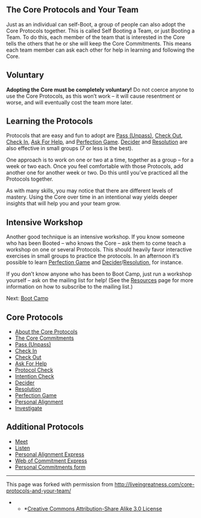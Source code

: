 ## The Core Protocols and Your Team

Just as an individual can self-Boot, a group of people can also adopt the Core Protocols together. This is called Self Booting a Team, or just Booting a Team. To do this, each member of the team that is interested in the Core tells the others that he or she will keep the Core Commitments. This means each team member can ask each other for help in learning and following the Core.

## Voluntary

**Adopting the Core must be completely voluntary!** Do not coerce anyone to use the Core Protocols, as this won’t work – it will cause resentment or worse, and will eventually cost the team more later.

## Learning the Protocols

Protocols that are easy and fun to adopt are [Pass (Unpass)](http://liveingreatness.com/core-protocols/pass-unpass/), [Check Out](http://liveingreatness.com/core-protocols/check-out/), [Check In](http://liveingreatness.com/core-protocols/check-in/), [Ask For Help](http://liveingreatness.com/core-protocols/ask-for-help/), and [Perfection Game](http://liveingreatness.com/core-protocols/perfection-game/). [Decider](http://liveingreatness.com/core-protocols/decider/) and [Resolution](http://liveingreatness.com/core-protocols/resolution/) are also effective in small groups (7 or less is the best).

One approach is to work on one or two at a time, together as a group – for a week or two each. Once you feel comfortable with those Protocols, add another one for another week or two. Do this until you’ve practiced all the Protocols together.

As with many skills, you may notice that there are different levels of mastery. Using the Core over time in an intentional way yields deeper insights that will help you and your team grow.

## Intensive Workshop

Another good technique is an intensive workshop. If you know someone who has been Booted – who knows the Core – ask them to come teach a workshop on one or several Protocols. This should heavily favor interactive exercises in small groups to practice the protocols. In an afternoon it’s possible to learn [Perfection Game](http://liveingreatness.com/core-protocols/perfection-game/) and [Decider](http://liveingreatness.com/core-protocols/decider/)/[Resolution](http://liveingreatness.com/core-protocols/resolution/), for instance.

If you don’t know anyone who has been to Boot Camp, just run a workshop yourself – ask on the mailing list for help! (See the [Resources](http://liveingreatness.com/resources/) page for more information on how to subscribe to the mailing list.)

Next: [Boot Camp](http://liveingreatness.com/boot-camp-immersive-training/)

## Core Protocols

<ul id="menu-the-core-protocols" class="menu">
<li id="menu-item-84" class="menu-item menu-item-type-post_type menu-item-object-page menu-item-84"><a href="http://liveingreatness.com/core-protocols/">About the Core Protocols</a></li>
<li id="menu-item-95" class="menu-item menu-item-type-post_type menu-item-object-page menu-item-95"><a href="-core-protocols-the-core-commitments-">The Core Commitments</a></li>
<li id="menu-item-90" class="menu-item menu-item-type-post_type menu-item-object-page menu-item-90"><a href="http://liveingreatness.com/core-protocols/pass-unpass/">Pass (Unpass)</a></li>
<li id="menu-item-85" class="menu-item menu-item-type-post_type menu-item-object-page menu-item-85"><a href="http://liveingreatness.com/core-protocols/check-in/">Check In</a></li>
<li id="menu-item-86" class="menu-item menu-item-type-post_type menu-item-object-page menu-item-86"><a href="http://liveingreatness.com/core-protocols/check-out/">Check Out</a></li>
<li id="menu-item-97" class="menu-item menu-item-type-post_type menu-item-object-page menu-item-97"><a href="http://liveingreatness.com/core-protocols/ask-for-help/">Ask For Help</a></li>
<li id="menu-item-93" class="menu-item menu-item-type-post_type menu-item-object-page menu-item-93"><a href="http://liveingreatness.com/core-protocols/protocol-check/">Protocol Check</a></li>
<li id="menu-item-88" class="menu-item menu-item-type-post_type menu-item-object-page menu-item-88"><a href="http://liveingreatness.com/core-protocols/intention-check/">Intention Check</a></li>
<li id="menu-item-87" class="menu-item menu-item-type-post_type menu-item-object-page menu-item-87"><a href="http://liveingreatness.com/core-protocols/decider/">Decider</a></li>
<li id="menu-item-94" class="menu-item menu-item-type-post_type menu-item-object-page menu-item-94"><a href="http://liveingreatness.com/core-protocols/resolution/">Resolution</a></li>
<li id="menu-item-91" class="menu-item menu-item-type-post_type menu-item-object-page menu-item-91"><a href="http://liveingreatness.com/core-protocols/perfection-game/">Perfection Game</a></li>
<li id="menu-item-92" class="menu-item menu-item-type-post_type menu-item-object-page menu-item-92"><a href="http://liveingreatness.com/core-protocols/personal-alignment/">Personal Alignment</a></li>
<li id="menu-item-89" class="menu-item menu-item-type-post_type menu-item-object-page menu-item-89"><a href="http://liveingreatness.com/core-protocols/investigate/">Investigate</a></li>
</ul>

## Additional Protocols

<ul id="menu-additional-protocols" class="menu">
<li id="menu-item-146" class="menu-item menu-item-type-post_type menu-item-object-page menu-item-146"><a href="http://liveingreatness.com/additional-protocols/meet/">Meet</a></li>
<li id="menu-item-147" class="menu-item menu-item-type-post_type menu-item-object-page menu-item-147"><a href="http://liveingreatness.com/additional-protocols/listen/">Listen</a></li>
<li id="menu-item-278" class="menu-item menu-item-type-post_type menu-item-object-page menu-item-278"><a href="http://liveingreatness.com/additional-protocols/personal-alignment-express/">Personal Alignment Express</a></li>
<li id="menu-item-277" class="menu-item menu-item-type-post_type menu-item-object-page menu-item-277"><a href="http://liveingreatness.com/additional-protocols/web-of-commitment-express/">Web of Commitment Express</a></li>
<li id="menu-item-284" class="menu-item menu-item-type-post_type menu-item-object-page menu-item-284"><a href="http://liveingreatness.com/additional-protocols/personal-commitments-form/">Personal Commitments form</a></li>
</ul>

* * *

This page was forked with permission from <a href="http://liveingreatness.com/core-protocols-and-your-team/" target="_blank">http://liveingreatness.com/core-protocols-and-your-team/</a>

* * *[Creative Commons Attribution-Share Alike 3.0 License](http://creativecommons.org/licenses/by-sa/3.0/us/)
